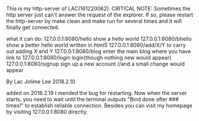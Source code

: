 This is my http-server of LAC(161220062).
CRITICAL NOTE: Sometimes the http server just can't answer the request of the explorer. If so, please restart the http-server by make clean and make run for several times and it will finally get connected.

what it can do:
	127.0.0.1:8080/hello show a hello world
	127.0.0.1:8080/bhello show a better hello world written in html5
	127.0.0.1:8080/add/X/Y to carry out adding X and Y
	127.0.0.1:8080/blog enter the main blog where you have link to
		127.0.0.1:8080/login login(though nothing new would appear)
		127.0.0.1:8080/signup sign up a new account
		//and a small change would appear

By Lac Jolime Lee 2018.2.10

added on 2018.2.19
	I mended the bug for restarting. Now when the server starts, you need to wait until the terminal outputs "Bind done after ### times!" to establish reliable connection. Besides you can visit my homepage by visiting 127.0.0.1:8080 directly.
